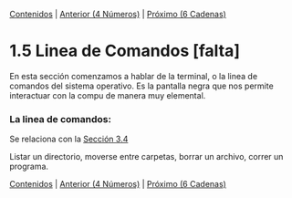 [Contenidos](../Contenidos.md) \| [Anterior (4 Números)](04_Numeros.md) \| [Próximo (6 Cadenas)](06_Strings.md)

# 1.5 Linea de Comandos [falta]

En esta sección comenzamos a hablar de la terminal, o la linea de comandos del sistema operativo. Es la pantalla negra que nos permite interactuar con la compu de manera muy elemental.

### La linea de comandos:

Se relaciona con la [Sección 3.4](../03_Contenedores_y_Errores/04_Llamados_desde_cmd.md#llamados-desde-consola)

Listar un directorio, moverse entre carpetas, borrar un archivo, correr un programa.



[Contenidos](../Contenidos.md) \| [Anterior (4 Números)](04_Numeros.md) \| [Próximo (6 Cadenas)](06_Strings.md)

